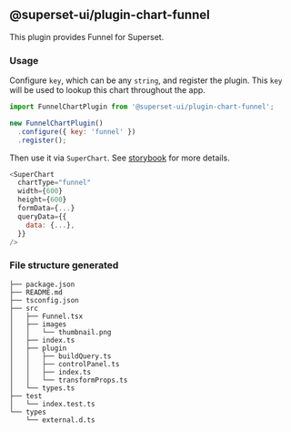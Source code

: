 ## @superset-ui/plugin-chart-funnel



This plugin provides Funnel for Superset.

### Usage

Configure `key`, which can be any `string`, and register the plugin. This `key` will be used to lookup this chart throughout the app.

```js
import FunnelChartPlugin from '@superset-ui/plugin-chart-funnel';

new FunnelChartPlugin()
  .configure({ key: 'funnel' })
  .register();
```

Then use it via `SuperChart`. See [storybook](https://apache-superset.github.io/superset-ui/?selectedKind=plugin-chart-funnel) for more details.

```js
<SuperChart
  chartType="funnel"
  width={600}
  height={600}
  formData={...}
  queryData={{
    data: {...},
  }}
/>
```

### File structure generated

```
├── package.json
├── README.md
├── tsconfig.json
├── src
│   ├── Funnel.tsx
│   ├── images
│   │   └── thumbnail.png
│   ├── index.ts
│   ├── plugin
│   │   ├── buildQuery.ts
│   │   ├── controlPanel.ts
│   │   ├── index.ts
│   │   └── transformProps.ts
│   └── types.ts
├── test
│   └── index.test.ts
└── types
    └── external.d.ts
```